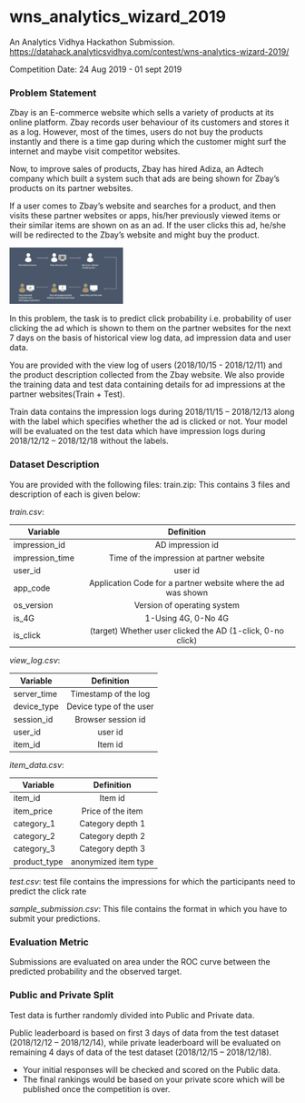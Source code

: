 # wns_analytics_wizard_2019
An Analytics Vidhya Hackathon Submission. https://datahack.analyticsvidhya.com/contest/wns-analytics-wizard-2019/

Competition Date: 24 Aug 2019 - 01 sept 2019

### Problem Statement
Zbay is an E-commerce website which sells a variety of products at its online platform. Zbay records user behaviour of its customers and stores it as a log. However, most of the times, users do not buy the products instantly and there is a time gap during which the customer might surf the internet and maybe visit competitor websites.

Now, to improve sales of products, Zbay has hired Adiza, an Adtech company which built a system such that ads are being shown for Zbay’s products on its partner websites.

If a user comes to Zbay’s website and searches for a product, and then visits these partner websites or apps, his/her previously viewed items or their similar items are shown on as an ad. If the user clicks this ad, he/she will be redirected to the Zbay’s website and might buy the product.

<img src="img/picture.jpg" alt="Drawing" style="width: 200px;"/>

In this problem, the task is to predict click probability i.e. probability of user clicking the ad which is shown to them on the partner websites for the next 7 days on the basis of historical view log data, ad impression data and user data.

You are provided with the view log of users (2018/10/15 - 2018/12/11) and the product description collected from the Zbay website. We also provide the training data and test data containing details for ad impressions at the partner websites(Train + Test).

Train data contains the impression logs during 2018/11/15 – 2018/12/13 along with the label which specifies whether the ad is clicked or not. Your model will be evaluated on the test data which have impression logs during 2018/12/12 – 2018/12/18 without the labels.

### Dataset Description
You are provided with the following files:
train.zip: This contains 3 files and description of each is given below:

_train.csv_:

|Variable|Definition|
|----------|:-------------:|
|impression_id|AD impression id|
|impression_time|Time of the impression at partner website|
|user_id|user id|
|app_code|Application Code for a partner website where the ad was shown|
|os_version|Version of operating system|
|is_4G|1-Using 4G, 0-No 4G|
|is_click|(target) Whether user clicked the AD (1-click, 0-no click)|


_view_log.csv_:

|Variable|Definition|
|----------|:-------------:|
|server_time|Timestamp of the log|
|device_type|Device type of the user|
|session_id|Browser session id|
|user_id|user id|
|item_id|Item id|

_item_data.csv_:

|Variable | Definition |
|----------|:-------------:|
|item_id | Item id|
|item_price |Price of the item|
|category_1	| Category depth 1|
|category_2	| Category depth 2|
|category_3	| Category depth 3|
|product_type | anonymized item type  |

_test.csv_: test file contains the impressions for which the participants need to predict the click rate

_sample_submission.csv_: This file contains the format in which you have to submit your predictions.

### Evaluation Metric
Submissions are evaluated on area under the ROC curve between the predicted probability and the observed target.

### Public and Private Split
Test data is further randomly divided into Public and Private data.

Public leaderboard is based on first 3 days of data from the test dataset (2018/12/12 – 2018/12/14), while private leaderboard will be evaluated on remaining 4 days of data of the test dataset (2018/12/15 – 2018/12/18).

* Your initial responses will be checked and scored on the Public data.
* The final rankings would be based on your private score which will be published once the competition is over.